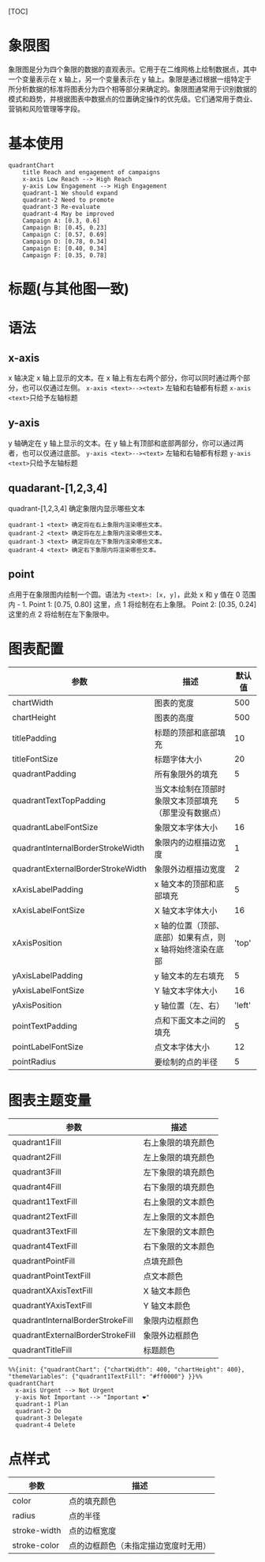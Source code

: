 [TOC]
# 象限图
象限图是分为四个象限的数据的直观表示。它用于在二维网格上绘制数据点，其中一个变量表示在 x 轴上，另一个变量表示在 y 轴上。象限是通过根据一组特定于所分析数据的标准将图表分为四个相等部分来确定的。象限图通常用于识别数据的模式和趋势，并根据图表中数据点的位置确定操作的优先级。它们通常用于商业、营销和风险管理等字段。
# 基本使用
```mermaid
quadrantChart
    title Reach and engagement of campaigns
    x-axis Low Reach --> High Reach
    y-axis Low Engagement --> High Engagement
    quadrant-1 We should expand
    quadrant-2 Need to promote
    quadrant-3 Re-evaluate
    quadrant-4 May be improved
    Campaign A: [0.3, 0.6]
    Campaign B: [0.45, 0.23]
    Campaign C: [0.57, 0.69]
    Campaign D: [0.78, 0.34]
    Campaign E: [0.40, 0.34]
    Campaign F: [0.35, 0.78]
```
# 标题(与其他图一致)
# 语法
## x-axis
x 轴决定 x 轴上显示的文本。在 x 轴上有左右两个部分，你可以同时通过两个部分，也可以仅通过左侧。
`x-axis <text>--><text>` 左轴和右轴都有标题
`x-axis <text>`只给予左轴标题
## y-axis
y 轴确定在 y 轴上显示的文本。在 y 轴上有顶部和底部两部分，你可以通过两者，也可以仅通过底部。
`y-axis <text>--><text>` 左轴和右轴都有标题
`y-axis <text>`只给予左轴标题
## quadarant-[1,2,3,4]
quadrant-[1,2,3,4] 确定象限内显示哪些文本
```
quadrant-1 <text> 确定将在右上象限内渲染哪些文本。
quadrant-2 <text> 确定将在左上象限内渲染哪些文本。
quadrant-3 <text> 确定将在左下象限内渲染哪些文本。
quadrant-4 <text> 确定右下象限内将渲染哪些文本。
```
## point
点用于在象限图内绘制一个圆。语法为 `<text>: [x, y]`，此处 x 和 y 值在 0 范围内 - 1.
Point 1: [0.75, 0.80] 这里，点 1 将绘制在右上象限。
Point 2: [0.35, 0.24] 这里的点 2 将绘制在左下象限中。
# 图表配置
参数|	描述|	默认值
---|---|---
chartWidth|	图表的宽度|	500
chartHeight|	图表的高度|	500
titlePadding|	标题的顶部和底部填充	|10
titleFontSize|	标题字体大小	|20
quadrantPadding|	所有象限外的填充|	5
quadrantTextTopPadding|	当文本绘制在顶部时象限文本顶部填充（那里没有数据点）|	5
quadrantLabelFontSize|	象限文本字体大小	|16
quadrantInternalBorderStrokeWidth|	象限内的边框描边宽度	|1
quadrantExternalBorderStrokeWidth|	象限外边框描边宽度	|2
xAxisLabelPadding|	x 轴文本的顶部和底部填充	|5
xAxisLabelFontSize|	X 轴文本字体大小	|16
xAxisPosition|	x 轴的位置（顶部、底部）如果有点，则 x 轴将始终渲染在底部	|'top'
yAxisLabelPadding|	y 轴文本的左右填充	|5
yAxisLabelFontSize|	Y 轴文本字体大小	|16
yAxisPosition|	y 轴位置（左、右）	|'left'
pointTextPadding|	点和下面文本之间的填充|	5
pointLabelFontSize|	点文本字体大小	|12
pointRadius|	要绘制的点的半径	|5
# 图表主题变量
参数|	描述
---|---
quadrant1Fill|	右上象限的填充颜色
quadrant2Fill|	左上象限的填充颜色
quadrant3Fill|	左下象限的填充颜色
quadrant4Fill|	右下象限的填充颜色
quadrant1TextFill|	右上象限的文本颜色
quadrant2TextFill|	左上象限的文本颜色
quadrant3TextFill|	左下象限的文本颜色
quadrant4TextFill|	右下象限的文本颜色
quadrantPointFill|	点填充颜色
quadrantPointTextFill|	点文本颜色
quadrantXAxisTextFill|	X 轴文本颜色
quadrantYAxisTextFill|	Y 轴文本颜色
quadrantInternalBorderStrokeFill	|象限内边框颜色
quadrantExternalBorderStrokeFill	|象限外边框颜色
quadrantTitleFill	|标题颜色
```mermaid
%%{init: {"quadrantChart": {"chartWidth": 400, "chartHeight": 400}, "themeVariables": {"quadrant1TextFill": "#ff0000"} }}%%
quadrantChart
  x-axis Urgent --> Not Urgent
  y-axis Not Important --> "Important ❤"
  quadrant-1 Plan
  quadrant-2 Do
  quadrant-3 Delegate
  quadrant-4 Delete

```
# 点样式
参数	|描述
---|---
color	|点的填充颜色
radius	|点的半径
stroke-width|	点的边框宽度
stroke-color|	点的边框颜色（未指定描边宽度时无用）

